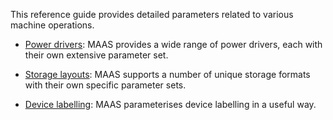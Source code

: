 <!-- Machine parameters reference -->
This reference guide provides detailed parameters related to various machine operations.

- [Power drivers](/t/power-drivers-reference/5246): MAAS provides a wide range of power drivers, each with their own extensive parameter set.

- [Storage layouts](/t/storage-layouts-reference/5973): MAAS supports a number of unique storage formats with their own specific parameter sets.

- [Device labelling](/t/device-labelling-reference/6941): MAAS parameterises device labelling in a useful way.
